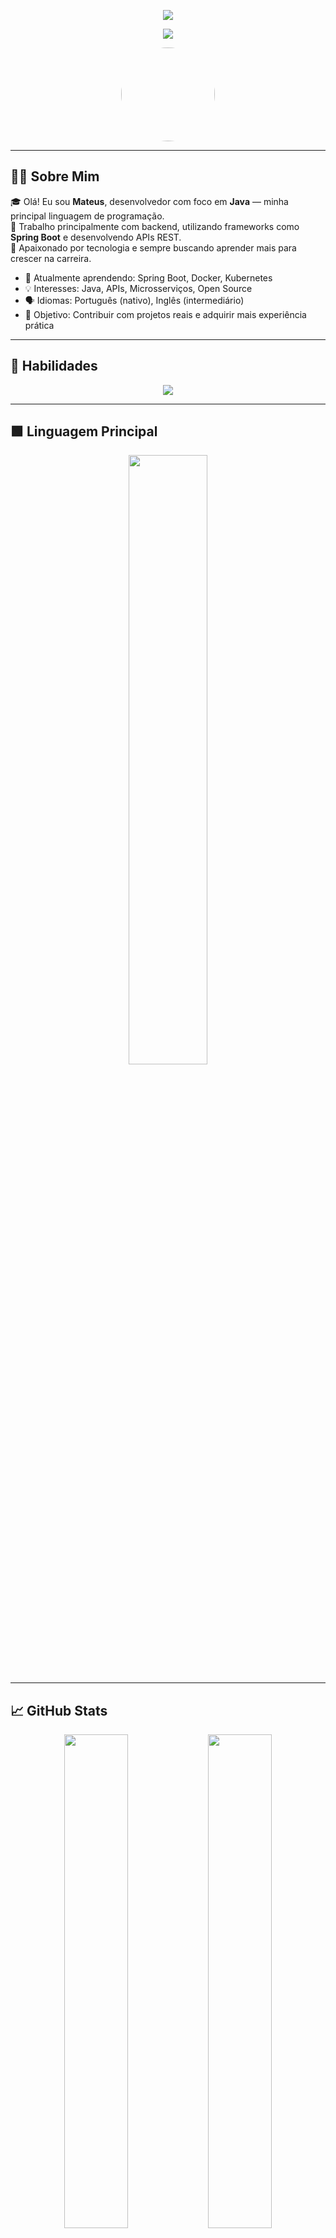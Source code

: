 <p align="center">
  <img src="https://capsule-render.vercel.app/api?type=waving&color=gradient&height=200&section=header&text=Olá,%20eu%20sou%20Mateus%20Nunes!&fontSize=40&fontColor=ffffff" />
</p>

<p align="center">
  <img src="https://readme-typing-svg.herokuapp.com?color=F7A800&size=25&center=true&vCenter=true&width=600&lines=Desenvolvedor+Java;Apaixonado+por+Tecnologia;Bem-vindo+ao+meu+perfil!" />
</p>

<p align="center">
  <a href="https://github.com/teusluv">
    <img src="https://avatars.githubusercontent.com/u/200270758?v=4" width="150" style="border-radius: 50%;" />
  </a>
</p>

---

## 👨‍💻 Sobre Mim

🎓 Olá! Eu sou **Mateus**, desenvolvedor com foco em **Java** — minha principal linguagem de programação.  
💼 Trabalho principalmente com backend, utilizando frameworks como **Spring Boot** e desenvolvendo APIs REST.  
🚀 Apaixonado por tecnologia e sempre buscando aprender mais para crescer na carreira.

- 🌱 Atualmente aprendendo: Spring Boot, Docker, Kubernetes
- 💡 Interesses: Java, APIs, Microsserviços, Open Source
- 🗣️ Idiomas: Português (nativo), Inglês (intermediário)
- 🎯 Objetivo: Contribuir com projetos reais e adquirir mais experiência prática

---

## 🧠 Habilidades

<p align="center">
  <img src="https://skillicons.dev/icons?i=java,spring,hibernate,mysql,docker,git,linux,idea" />
</p>

---

## 🟩 Linguagem Principal

<p align="center">
  <img src="https://github-readme-stats.vercel.app/api/top-langs/?username=teusluv&layout=compact&theme=tokyonight" width="50%" />
</p>

---

## 📈 GitHub Stats

<p align="center">
  <img src="https://github-readme-stats.vercel.app/api?username=teusluv&show_icons=true&theme=tokyonight&hide_border=true" width="45%" />
  <img src="https://github-readme-streak-stats.herokuapp.com?user=teusluv&theme=tokyonight&hide_border=true" width="45%" />
</p>

---

## 📂 Repositórios em Destaque

<p align="center">
  <a href="https://github.com/teusluv/Faculdade.-1">
    <img src="https://github-readme-stats.vercel.app/api/pin/?username=teusluv&repo=Faculdade.-1&theme=tokyonight" />
  </a>
  <a href="https://github.com/teusluv/outro-repositorio">
    <img src="https://github-readme-stats.vercel.app/api/pin/?username=teusluv&repo=outro-repositorio&theme=tokyonight" />
  </a>
</p>

---

## 🌐 Contato

<p align="center">
  <a href="mailto:jmateus12326609@gmail.com"><img src="https://img.shields.io/badge/email-D14836?style=for-the-badge&logo=gmail&logoColor=white"/></a>
  <a href="https://www.linkedin.com/in/seu-linkedin"><img src="https://img.shields.io/badge/linkedin-0077B5?style=for-the-badge&logo=linkedin&logoColor=white"/></a>
  <a href="https://github.com/teusluv"><img src="https://img.shields.io/badge/github-100000?style=for-the-badge&logo=github&logoColor=white"/></a>
</p>

---

<!-- Rodapé decorativo -->
<p align="center">
  <img src="https://capsule-render.vercel.app/api?type=waving&color=gradient&height=120&section=footer"/>
</p>

